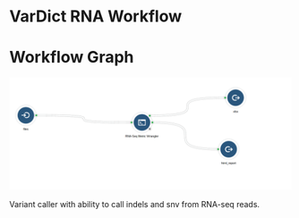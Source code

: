 VarDict RNA Workflow
================

Workflow Graph
==============

![](workflow_graph.png)

Variant caller with ability to call indels and snv from RNA-seq reads.
